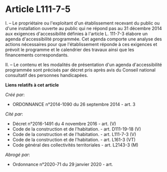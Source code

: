 # Article L111-7-5

I. – Le propriétaire ou l'exploitant d'un établissement recevant du public ou d'une installation ouverte au public qui ne
répond pas au 31 décembre 2014 aux exigences d'accessibilité définies à l'article L. 111-7-3 élabore un agenda
d'accessibilité programmée. Cet agenda comporte une analyse des actions nécessaires pour que l'établissement réponde à ces
exigences et prévoit le programme et le calendrier des travaux ainsi que les financements correspondants.

II. – Le contenu et les modalités de présentation d'un agenda d'accessibilité programmée sont précisés par décret pris après
avis du Conseil national consultatif des personnes handicapées.

**Liens relatifs à cet article**

_Créé par_:

  - ORDONNANCE n°2014-1090 du 26 septembre 2014 - art. 3

_Cité par_:

  - Décret n°2016-1491 du 4 novembre 2016 - art. (V)
  - Code de la construction et de l'habitation. - art. D111-19-18 (V)
  - Code de la construction et de l'habitation. - art. L111-7-3 (V)
  - Code de la construction et de l'habitation. - art. L161-3 (VT)
  - Code général des collectivités territoriales - art. L2143-3 (M)

_Abrogé par_:

  - Ordonnance n°2020-71 du 29 janvier 2020 - art.
